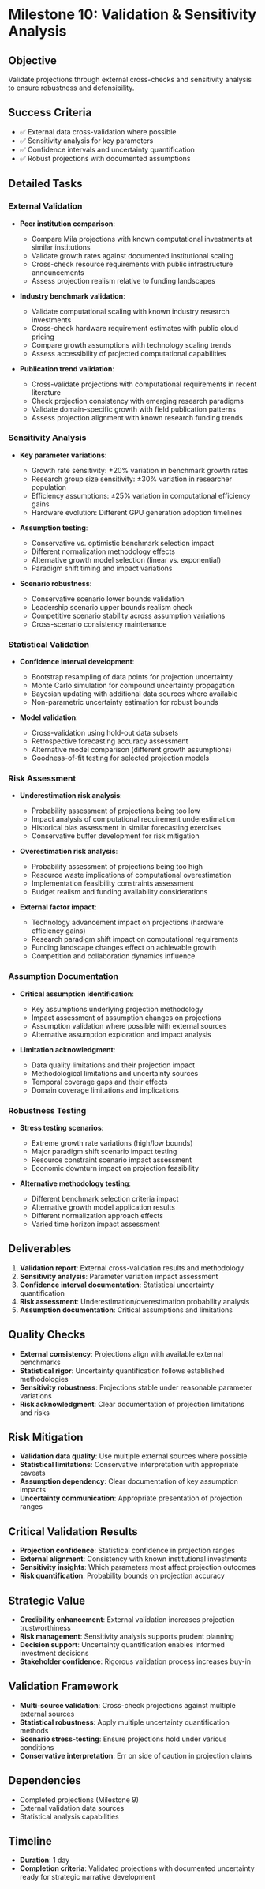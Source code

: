 # Milestone 10: Validation & Sensitivity Analysis

## Objective
Validate projections through external cross-checks and sensitivity analysis to ensure robustness and defensibility.

## Success Criteria
- ✅ External data cross-validation where possible
- ✅ Sensitivity analysis for key parameters
- ✅ Confidence intervals and uncertainty quantification
- ✅ Robust projections with documented assumptions

## Detailed Tasks

### External Validation
- **Peer institution comparison**:
  - Compare Mila projections with known computational investments at similar institutions
  - Validate growth rates against documented institutional scaling
  - Cross-check resource requirements with public infrastructure announcements
  - Assess projection realism relative to funding landscapes

- **Industry benchmark validation**:
  - Validate computational scaling with known industry research investments
  - Cross-check hardware requirement estimates with public cloud pricing
  - Compare growth assumptions with technology scaling trends
  - Assess accessibility of projected computational capabilities

- **Publication trend validation**:
  - Cross-validate projections with computational requirements in recent literature
  - Check projection consistency with emerging research paradigms
  - Validate domain-specific growth with field publication patterns
  - Assess projection alignment with known research funding trends

### Sensitivity Analysis
- **Key parameter variations**:
  - Growth rate sensitivity: ±20% variation in benchmark growth rates
  - Research group size sensitivity: ±30% variation in researcher population
  - Efficiency assumptions: ±25% variation in computational efficiency gains
  - Hardware evolution: Different GPU generation adoption timelines

- **Assumption testing**:
  - Conservative vs. optimistic benchmark selection impact
  - Different normalization methodology effects
  - Alternative growth model selection (linear vs. exponential)
  - Paradigm shift timing and impact variations

- **Scenario robustness**:
  - Conservative scenario lower bounds validation
  - Leadership scenario upper bounds realism check
  - Competitive scenario stability across assumption variations
  - Cross-scenario consistency maintenance

### Statistical Validation
- **Confidence interval development**:
  - Bootstrap resampling of data points for projection uncertainty
  - Monte Carlo simulation for compound uncertainty propagation
  - Bayesian updating with additional data sources where available
  - Non-parametric uncertainty estimation for robust bounds

- **Model validation**:
  - Cross-validation using hold-out data subsets
  - Retrospective forecasting accuracy assessment
  - Alternative model comparison (different growth assumptions)
  - Goodness-of-fit testing for selected projection models

### Risk Assessment
- **Underestimation risk analysis**:
  - Probability assessment of projections being too low
  - Impact analysis of computational requirement underestimation
  - Historical bias assessment in similar forecasting exercises
  - Conservative buffer development for risk mitigation

- **Overestimation risk analysis**:
  - Probability assessment of projections being too high
  - Resource waste implications of computational overestimation
  - Implementation feasibility constraints assessment
  - Budget realism and funding availability considerations

- **External factor impact**:
  - Technology advancement impact on projections (hardware efficiency gains)
  - Research paradigm shift impact on computational requirements
  - Funding landscape changes effect on achievable growth
  - Competition and collaboration dynamics influence

### Assumption Documentation
- **Critical assumption identification**:
  - Key assumptions underlying projection methodology
  - Impact assessment of assumption changes on projections
  - Assumption validation where possible with external sources
  - Alternative assumption exploration and impact analysis

- **Limitation acknowledgment**:
  - Data quality limitations and their projection impact
  - Methodological limitations and uncertainty sources
  - Temporal coverage gaps and their effects
  - Domain coverage limitations and implications

### Robustness Testing
- **Stress testing scenarios**:
  - Extreme growth rate variations (high/low bounds)
  - Major paradigm shift scenario impact testing
  - Resource constraint scenario impact assessment
  - Economic downturn impact on projection feasibility

- **Alternative methodology testing**:
  - Different benchmark selection criteria impact
  - Alternative growth model application results
  - Different normalization approach effects
  - Varied time horizon impact assessment

## Deliverables
1. **Validation report**: External cross-validation results and methodology
2. **Sensitivity analysis**: Parameter variation impact assessment
3. **Confidence interval documentation**: Statistical uncertainty quantification
4. **Risk assessment**: Underestimation/overestimation probability analysis
5. **Assumption documentation**: Critical assumptions and limitations

## Quality Checks
- **External consistency**: Projections align with available external benchmarks
- **Statistical rigor**: Uncertainty quantification follows established methodologies
- **Sensitivity robustness**: Projections stable under reasonable parameter variations
- **Risk acknowledgment**: Clear documentation of projection limitations and risks

## Risk Mitigation
- **Validation data quality**: Use multiple external sources where possible
- **Statistical limitations**: Conservative interpretation with appropriate caveats
- **Assumption dependency**: Clear documentation of key assumption impacts
- **Uncertainty communication**: Appropriate presentation of projection ranges

## Critical Validation Results
- **Projection confidence**: Statistical confidence in projection ranges
- **External alignment**: Consistency with known institutional investments
- **Sensitivity insights**: Which parameters most affect projection outcomes
- **Risk quantification**: Probability bounds on projection accuracy

## Strategic Value
- **Credibility enhancement**: External validation increases projection trustworthiness
- **Risk management**: Sensitivity analysis supports prudent planning
- **Decision support**: Uncertainty quantification enables informed investment decisions
- **Stakeholder confidence**: Rigorous validation process increases buy-in

## Validation Framework
- **Multi-source validation**: Cross-check projections against multiple external sources
- **Statistical robustness**: Apply multiple uncertainty quantification methods
- **Scenario stress-testing**: Ensure projections hold under various conditions
- **Conservative interpretation**: Err on side of caution in projection claims

## Dependencies
- Completed projections (Milestone 9)
- External validation data sources
- Statistical analysis capabilities

## Timeline
- **Duration**: 1 day
- **Completion criteria**: Validated projections with documented uncertainty ready for strategic narrative development

